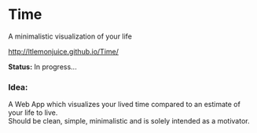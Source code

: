 # Time
A minimalistic visualization of your life  

http://ltlemonjuice.github.io/Time/  

**Status:** In progress...

### Idea:
A Web App which visualizes your lived time compared to an estimate of your life to live.  
Should be clean, simple, minimalistic and is solely intended as a motivator.

